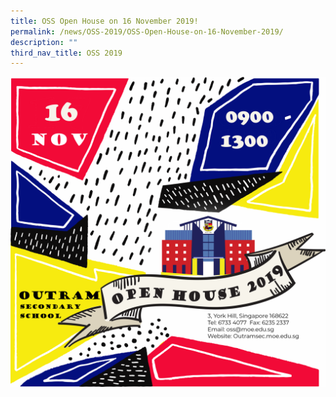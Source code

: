 ```yaml
---
title: OSS Open House on 16 November 2019!
permalink: /news/OSS-2019/OSS-Open-House-on-16-November-2019/
description: ""
third_nav_title: OSS 2019
---
```

![](/images/News%20and%20Announcements/2019/OSS%20Open%20House%20on%2016Nov19/O1.png)